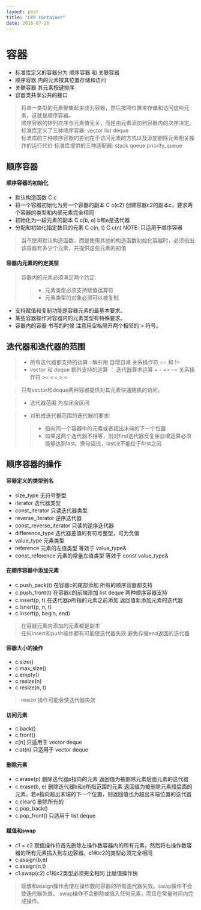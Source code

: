```yaml
---
layout: post
title: "CPP Container"
date: 2016-07-26
---
```


# 容器  

- 标准库定义的容器分为 顺序容器 和 关联容器  
- 顺序容器 内的元素按其位置存储和访问  
- 关联容器 其元素按键排序  
- 容器类共享公共的接口  
  
> 将单一类型的元素聚集起来成为容器，然后按照位置来存储和访问这些元素，这就是顺序容器。  
> 顺序容器的排列次序与元素值无关，而是由元素添加到容器内的次序决定。  
> 标准库定义了三种顺序容器: vector list deque   
> 标准库的三种顺序容器的差别在于访问元素的方式以及添加删除元素相关操作的运行代价
> 标准库提供的三种适配器: stack queue priority_queue

## 顺序容器  
  
#### 顺序容器的初始化  

- 默认构造函数 C<T> c
- 将一个容器初始化为另一个容器的副本 C<T> c(c2) 创建容器c2的副本c，要求两个容器的类型和内部元素完全相同
- 初始化为一段元素的副本 C<T> c(b, e)  b和e是迭代器
- 分配和初始化指定数目的元素 C<T> c(n, t)  C<T> c(n)  NOTE: 只适用于顺序容器

> 当不使用默认构造函数，而是使用其他的构造函数初始化容器时，必须指出该容器有多少个元素，并提供这些元素的初值

#### 容器内元素的约定类型  

> 容器内的元素必须满足两个约定:  
>  > - 元素类型必须支持赋值运算符
>  > - 元素类型的对象必须可以被复制


- 支持赋值和复制功能是容器元素的最基本要求。  
- 某些容器操作对容器内的元素类型有特殊要求。
- 容器内的容器 书写的时候 注意用空格隔开两个相邻的 > 符号。  


## 迭代器和迭代器的范围  

> - 所有迭代器都支持的运算 : 解引用 自增自减 关系操作符 == 和 !=     
> - vector 和 deque 额外支持的运算 ： 迭代器算术运算 + - += -= 关系操作符 >= <= > <

> 只有vector和deque两种容器提供对其元素快速随机的访问。  

> - 迭代器范围 为左闭合区间  

> - 对形成迭代器范围的迭代器的要求:
> > - 指向同一个容器中的元素或者超出末端的下一个位置
> > - 如果这两个迭代器不相等，则对first迭代器反复坐自增运算必须能够达到last。换句话说，last决不能位于first之前  


## 顺序容器的操作  

  
#### 容器定义的类型别名

- size_type 无符号整型 
- iterator 迭代器类型 
- const_iterator 只读迭代器类型 
- reverse_iterator 逆序迭代器
- const_reverse_iterator 只读的逆序迭代器
- difference_type 迭代器差值的有符号整型，可为负值 
- value_type 元素类型 
- reference 元素的左值类型 等效于 value_type&  
- const_reference 元素的常量左值类型 等效于 const value_type& 

  
#### 在顺序容器中添加元素

- c.push_pack(t) 在容器c的尾部添加 所有的顺序容器都支持 
- c.push_front(t) 在容器c的前端添加 list deque 两种顺序容器支持 
- c.insert(p, t) 在迭代器p所指的元素之前添加 返回值新添加元素的迭代器 
- c.isnert(p, n, t) 
- c.insert(p, begin, end) 
  
  
> 在容器元素内添加的元素都是副本  
> 任何insert和push操作都有可能使迭代器失效 
> 避免存储end返回的迭代器 
  
  
#### 容器大小的操作 

- c.size()
- c.max_size()
- c.empty()
- c.resize(n)
- c.resize(n, t)  
  
> resize 操作可能会使迭代器失效  
  
  
#### 访问元素  
  
- c.back()
- c.front()
- c[n]  只适用于 vector deque
- c.at(n) 只适用于 vector deque  

#### 删除元素 

- c.erase(p) 删除迭代器p指向的元素 返回值为被删除元素后面元素的迭代器
- c.erase(b, e) 删除迭代器b和e所指范围的元素 返回值为被删除元素段后面的元素，若e指向超出末端的下一个位置，则返回值也为超出末端位置的迭代器
- c.clear() 删除所有的
- c.pop_back() 
- c.pop_front() 只适用于 list deque

  
#### 赋值和swap

- c1 = c2 赋值操作符首先删除左操作数容器内的所有元素，然后将右操作数容器的所有元素插入到左边容器。c1和c2的类型必须完全相同
- c.assign(b,e) 
- c.assign(n,t)
- c1.swap(c2) c1和c2类型必须完全相同 比赋值操作快  
  
> 赋值和assign操作会使左操作数的容器的所有迭代器失效。swap操作不会使迭代器失效。
> swap操作不会删除或插入任何元素，而且在常量时间内完成操作。 

